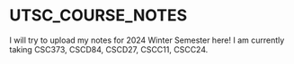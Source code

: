 # UTSC_COURSE_NOTES

I will try to upload my notes for 2024 Winter Semester here!
I am currently taking CSC373, CSCD84, CSCD27, CSCC11, CSCC24.

